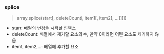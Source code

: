 ### splice
> array.splice(start[, deleteCount[, item1[, item2[, ...]]]])
- start: 배열의 변경을 시작할 인덱스
- deleteCount: 배열에서 제거할 요소의 수, 만약 0이라면 어떤 요소도 제거하지 않음
- item1, item2,...: 배열에 추가할 요소